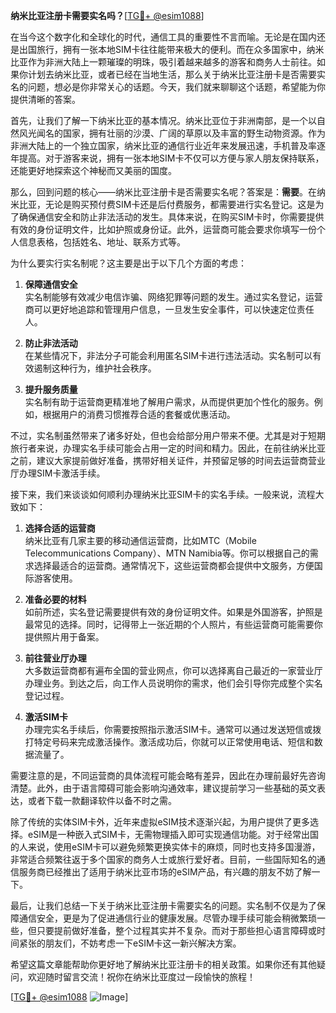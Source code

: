 **纳米比亚注册卡需要实名吗？**[[TG💪+ @esim1088](https://t.me/s/esim1088)]

在当今这个数字化和全球化的时代，通信工具的重要性不言而喻。无论是在国内还是出国旅行，拥有一张本地SIM卡往往能带来极大的便利。而在众多国家中，纳米比亚作为非洲大陆上一颗璀璨的明珠，吸引着越来越多的游客和商务人士前往。如果你计划去纳米比亚，或者已经在当地生活，那么关于纳米比亚注册卡是否需要实名的问题，想必是你非常关心的话题。今天，我们就来聊聊这个话题，希望能为你提供清晰的答案。

首先，让我们了解一下纳米比亚的基本情况。纳米比亚位于非洲南部，是一个以自然风光闻名的国家，拥有壮丽的沙漠、广阔的草原以及丰富的野生动物资源。作为非洲大陆上的一个独立国家，纳米比亚的通信行业近年来发展迅速，手机普及率逐年提高。对于游客来说，拥有一张本地SIM卡不仅可以方便与家人朋友保持联系，还能更好地探索这个神秘而又美丽的国度。

那么，回到问题的核心——纳米比亚注册卡是否需要实名呢？答案是：**需要**。在纳米比亚，无论是购买预付费SIM卡还是后付费服务，都需要进行实名登记。这是为了确保通信安全和防止非法活动的发生。具体来说，在购买SIM卡时，你需要提供有效的身份证明文件，比如护照或身份证。此外，运营商可能会要求你填写一份个人信息表格，包括姓名、地址、联系方式等。

为什么要实行实名制呢？这主要是出于以下几个方面的考虑：

1. **保障通信安全**  
   实名制能够有效减少电信诈骗、网络犯罪等问题的发生。通过实名登记，运营商可以更好地追踪和管理用户信息，一旦发生安全事件，可以快速定位责任人。

2. **防止非法活动**  
   在某些情况下，非法分子可能会利用匿名SIM卡进行违法活动。实名制可以有效遏制这种行为，维护社会秩序。

3. **提升服务质量**  
   实名制有助于运营商更精准地了解用户需求，从而提供更加个性化的服务。例如，根据用户的消费习惯推荐合适的套餐或优惠活动。

不过，实名制虽然带来了诸多好处，但也会给部分用户带来不便。尤其是对于短期旅行者来说，办理实名手续可能会占用一定的时间和精力。因此，在前往纳米比亚之前，建议大家提前做好准备，携带好相关证件，并预留足够的时间去运营商营业厅办理SIM卡激活手续。

接下来，我们来谈谈如何顺利办理纳米比亚SIM卡的实名手续。一般来说，流程大致如下：

1. **选择合适的运营商**  
   纳米比亚有几家主要的移动通信运营商，比如MTC（Mobile Telecommunications Company）、MTN Namibia等。你可以根据自己的需求选择最适合的运营商。通常情况下，这些运营商都会提供中文服务，方便国际游客使用。

2. **准备必要的材料**  
   如前所述，实名登记需要提供有效的身份证明文件。如果是外国游客，护照是最常见的选择。同时，记得带上一张近期的个人照片，有些运营商可能需要你提供照片用于备案。

3. **前往营业厅办理**  
   大多数运营商都有遍布全国的营业网点，你可以选择离自己最近的一家营业厅办理业务。到达之后，向工作人员说明你的需求，他们会引导你完成整个实名登记过程。

4. **激活SIM卡**  
   办理完实名手续后，你需要按照指示激活SIM卡。通常可以通过发送短信或拨打特定号码来完成激活操作。激活成功后，你就可以正常使用电话、短信和数据流量了。

需要注意的是，不同运营商的具体流程可能会略有差异，因此在办理前最好先咨询清楚。此外，由于语言障碍可能会影响沟通效率，建议提前学习一些基础的英文表达，或者下载一款翻译软件以备不时之需。

除了传统的实体SIM卡外，近年来虚拟eSIM技术逐渐兴起，为用户提供了更多选择。eSIM是一种嵌入式SIM卡，无需物理插入即可实现通信功能。对于经常出国的人来说，使用eSIM卡可以避免频繁更换实体卡的麻烦，同时也支持多国漫游，非常适合频繁往返于多个国家的商务人士或旅行爱好者。目前，一些国际知名的通信服务商已经推出了适用于纳米比亚市场的eSIM产品，有兴趣的朋友不妨了解一下。

最后，让我们总结一下关于纳米比亚注册卡需要实名的问题。实名制不仅是为了保障通信安全，更是为了促进通信行业的健康发展。尽管办理手续可能会稍微繁琐一些，但只要提前做好准备，整个过程其实并不复杂。而对于那些担心语言障碍或时间紧张的朋友们，不妨考虑一下eSIM卡这一新兴解决方案。

希望这篇文章能帮助你更好地了解纳米比亚注册卡的相关政策。如果你还有其他疑问，欢迎随时留言交流！祝你在纳米比亚度过一段愉快的旅程！

[[TG💪+ @esim1088](https://t.me/s/esim1088) ![Image](https://i.postimg.cc/4NQfJmqS/Snipaste-2025-05-13-00-14-12.png)]